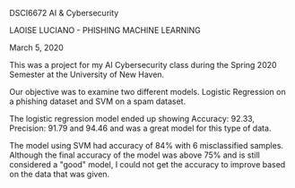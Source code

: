 DSCI6672
AI & Cybersecurity

LAOISE LUCIANO - PHISHING MACHINE LEARNING

March 5, 2020

This was a project for my AI Cybersecurity class during the Spring 2020 Semester at the University of New Haven.

Our objective was to examine two different models.  Logistic Regression on a phishing dataset and SVM on a spam dataset.

The logistic regression model ended up showing Accuracy: 92.33, Precision: 91.79 and 94.46 and was a great model for this type of data.

The model using SVM had accuracy of 84% with 6 misclassified samples.  Although the final accuracy of the model was above 75% and is still considered a "good" model, I could not get the accuracy to improve based on the data that was given.
